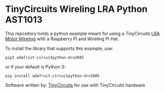 # TinyCircuits Wireling LRA Python AST1013

This repository holds a python example meant for using a TinyCircuits [LRA Motor Wireling](https://tinycircuits.com/collections/wireling-input-output/products/lra-wireling-drv2605) with a Raspberry Pi and Wireling Pi Hat.


To install the library that supports this example, use: 

```
pip3 adafruit-circuitpython-drv2605
```

or if your default is Python 3:

```
pip install adafruit-circuitpython-drv2605
```


Software written by: [TinyCircuits](https://tinycircuits.com/) for use with TinyCircuits hardware 

